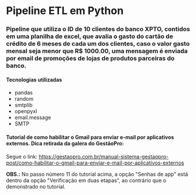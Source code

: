 # Pipeline ETL em Python

### Pipeline que utiliza o ID de 10 clientes do banco XPTO, contidos em uma planilha de excel, que avalia o gasto do cartão de crédito de 6 meses de cada um dos clientes, caso o valor gasto mensal seja menor que R$ 1000.00, uma mensagem é enviada por email de promoções de lojas de produtos parceiras do banco.

#### Tecnologias utilizadas
* pandas
* random
* smtplib
* openpyxl
* email.message
* SMTP

#### Tutorial de como habilitar o Gmail para enviar e-mail por aplicativos externos. Dica retirada da galera do GestãoPro:

Segue o link: https://gestaopro.com.br/manual-sistema-gestaopro-post/como-habilitar-o-gmail-para-enviar-e-mail-por-aplicativos-externos

**OBS.:** No passo número 11 do tutorial acima, a opção "Senhas de app" está dentro da opção "Verificação em duas etapas", ao contrário que o demonstrado no tutorial.
